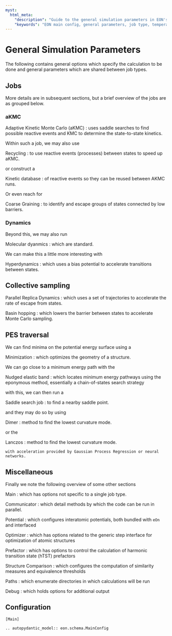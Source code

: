 ```yaml
---
myst:
  html_meta:
    "description": "Guide to the general simulation parameters in EON's main configuration section, covering job types, temperature, and other shared settings."
    "keywords": "EON main config, general parameters, job type, temperature, settings"
---
```


# General Simulation Parameters

The following contains general options which specify the calculation to be done
and general parameters which are shared between job types.

## Jobs

More details are in subsequent sections, but a brief overview of the jobs are as
grouped below.

### aKMC

Adaptive Kinetic Monte Carlo (aKMC)
: uses saddle searches to find possible reactive events and KMC to determine the state-to-state kinetics.

Within such a job, we may also use

Recycling
: to use reactive events (processes) between states to speed up aKMC.

or construct a

Kinetic database
: of reactive events so they can be reused between AKMC runs.

Or even reach for

Coarse Graining
: to identify and escape groups of states connected by low barriers.

### Dynamics

Beyond this, we may also run

Molecular dyanmics
: which are standard.

We can make this a little more interesting with

Hyperdynamics
: which uses a bias potential to accelerate transitions between states.

## Collective sampling

Parallel Replica Dynamics
: which uses a set of trajectories to accelerate the rate of escape from states.

Basin hopping
: which lowers the barrier between states to accelerate Monte Carlo sampling.

## PES traversal

We can find minima on the potential energy surface using a

Minimization
: which optimizes the geometry of a structure.

We can go close to a minimum energy path with the

Nudged elastic band
: which locates minimum energy pathways using the eponymous method, essentially a chain-of-states search strategy

with this, we can then run a

Saddle search job
: to find a nearby saddle point.

and they may do so by using

Dimer
: method to find the lowest curvature mode.

or the

Lanczos
: method to find the lowest curvature mode.

```{versionadded} 2.8
with acceleration provided by Gaussian Process Regression or neural networks.
```

## Miscellaneous

Finally we note the following overview of some other sections

Main
: which has options not specific to a single job type.

Communicator
: which detail methods by which the code can be run in parallel.

Potential
: which configures interatomic potentials, both bundled with `eOn` and interfaced

Optimizer
: which has options related to the generic step interface for optimization of atomic structures

Prefactor
: which has options to control the calculation of harmonic transition state (hTST) prefactors

Structure Comparison
: which configures the computation of similarity measures and equivalence thresholds

Paths
: which enumerate directories in which calculations will be run

Debug
: which holds options for additional output

## Configuration

```{code-block} ini
[Main]
```

```{eval-rst}
.. autopydantic_model:: eon.schema.MainConfig
```
